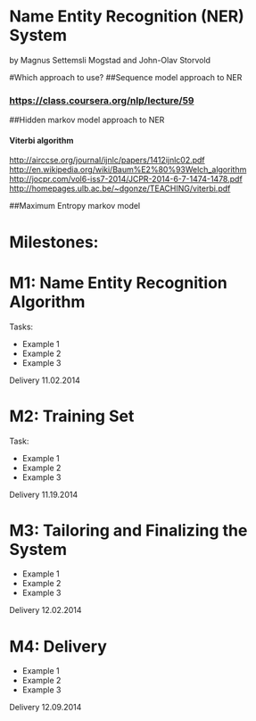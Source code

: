 Name Entity Recognition  (NER) System
========
by Magnus Settemsli Mogstad and John-Olav Storvold

#Which approach to use?
##Sequence model approach to NER
### https://class.coursera.org/nlp/lecture/59
##Hidden markov model approach to NER
#### Viterbi algorithm
http://airccse.org/journal/ijnlc/papers/1412ijnlc02.pdf
http://en.wikipedia.org/wiki/Baum%E2%80%93Welch_algorithm
http://jocpr.com/vol6-iss7-2014/JCPR-2014-6-7-1474-1478.pdf
http://homepages.ulb.ac.be/~dgonze/TEACHING/viterbi.pdf

##Maximum Entropy markov model


Milestones:
==

M1: Name Entity Recognition Algorithm
=
Tasks:
* Example 1
* Example 2
* Example 3

Delivery 11.02.2014

M2: Training Set
=
Task:
* Example 1
* Example 2
* Example 3

Delivery 11.19.2014

M3: Tailoring and Finalizing the System
=
* Example 1
* Example 2
* Example 3

Delivery 12.02.2014

M4: Delivery
=
* Example 1
* Example 2
* Example 3

Delivery 12.09.2014

